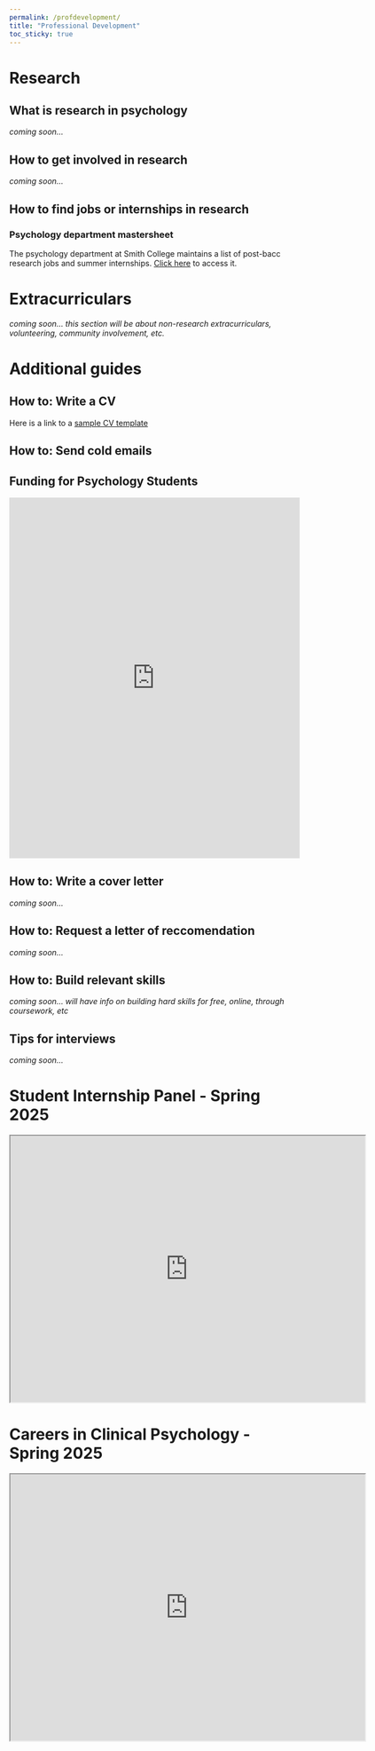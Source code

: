 ```yaml
---
permalink: /profdevelopment/
title: "Professional Development"
toc_sticky: true
---
```


# Research
## What is research in psychology
*coming soon...*

## How to get involved in research
*coming soon...*

## How to find jobs or internships in research
### Psychology department mastersheet
The psychology department at Smith College maintains a list of post-bacc research jobs and summer internships. [Click here](https://docs.google.com/spreadsheets/d/1LuaMWjDd07UBR94SDn0MjhPqaB1gqrv0h3rPE2G73cA/edit?usp=sharing) to access it.

# Extracurriculars
*coming soon...*
*this section will be about non-research extracurriculars, volunteering, community involvement, etc.*

# Additional guides
## How to: Write a CV
<object data="../assets/Guide to writing a Psychology CV.pdf" width="1000" height="1000" type='application/pdf'></object>

Here is a link to a [sample CV template](https://docs.google.com/document/d/1Zja9VORfgEzS9WiPOrI6d3Va8Y0wxac3yIxjZIgId1w/edit?usp=sharing)

## How to: Send cold emails
<object data="../assets/How to _cold email_.pdf" width="1000" height="1000" type='application/pdf'></object>

## Funding for Psychology Students
<iframe src="https://docs.google.com/document/d/1-6nwc5ApUUWtINZQFVwwPG2S4UPFxM-afTK9bv9qr3g/edit?tab=t.0#heading=h.r9jl4n7w57t" frameborder="0" width="104%%" height="650" scrolling="yes"></iframe>

## How to: Write a cover letter
*coming soon...*

## How to: Request a letter of reccomendation
*coming soon...*

## How to: Build relevant skills
*coming soon...*
*will have info on building hard skills for free, online, through coursework, etc*

## Tips for interviews
*coming soon...*

# Student Internship Panel - Spring 2025
<iframe src="https://drive.google.com/file/d/1bsa0Q14jCYmItPZNHodxijBnZLrILRmi/preview" width="640" height="480" allow="autoplay"></iframe>

# Careers in Clinical Psychology - Spring 2025
<iframe src="https://drive.google.com/file/d/1HioLGnGbGcKxHM411SlkmyJFIm-tskUs/preview" width="640" height="480" allow="autoplay"></iframe>
